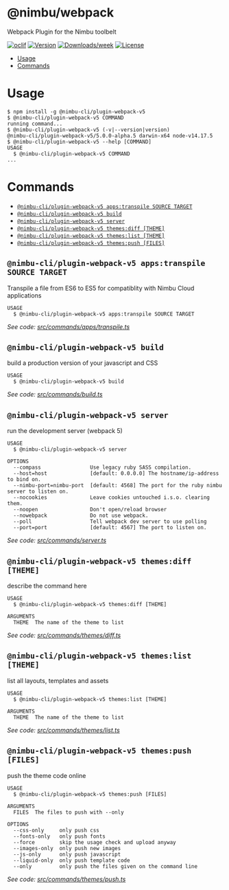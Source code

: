 @nimbu/webpack
==============

Webpack Plugin for the Nimbu toolbelt

[![oclif](https://img.shields.io/badge/cli-oclif-brightgreen.svg)](https://oclif.io)
[![Version](https://img.shields.io/npm/v/@nimbu/webpack.svg)](https://npmjs.org/package/@nimbu/webpack)
[![Downloads/week](https://img.shields.io/npm/dw/@nimbu/webpack.svg)](https://npmjs.org/package/@nimbu/webpack)
[![License](https://img.shields.io/npm/l/@nimbu/webpack.svg)](https://github.com/dedene/webpack/blob/master/package.json)

<!-- toc -->
* [Usage](#usage)
* [Commands](#commands)
<!-- tocstop -->
# Usage
<!-- usage -->
```sh-session
$ npm install -g @nimbu-cli/plugin-webpack-v5
$ @nimbu-cli/plugin-webpack-v5 COMMAND
running command...
$ @nimbu-cli/plugin-webpack-v5 (-v|--version|version)
@nimbu-cli/plugin-webpack-v5/5.0.0-alpha.5 darwin-x64 node-v14.17.5
$ @nimbu-cli/plugin-webpack-v5 --help [COMMAND]
USAGE
  $ @nimbu-cli/plugin-webpack-v5 COMMAND
...
```
<!-- usagestop -->
# Commands
<!-- commands -->
* [`@nimbu-cli/plugin-webpack-v5 apps:transpile SOURCE TARGET`](#nimbu-cliplugin-webpack-v5-appstranspile-source-target)
* [`@nimbu-cli/plugin-webpack-v5 build`](#nimbu-cliplugin-webpack-v5-build)
* [`@nimbu-cli/plugin-webpack-v5 server`](#nimbu-cliplugin-webpack-v5-server)
* [`@nimbu-cli/plugin-webpack-v5 themes:diff [THEME]`](#nimbu-cliplugin-webpack-v5-themesdiff-theme)
* [`@nimbu-cli/plugin-webpack-v5 themes:list [THEME]`](#nimbu-cliplugin-webpack-v5-themeslist-theme)
* [`@nimbu-cli/plugin-webpack-v5 themes:push [FILES]`](#nimbu-cliplugin-webpack-v5-themespush-files)

## `@nimbu-cli/plugin-webpack-v5 apps:transpile SOURCE TARGET`

Transpile a file from ES6 to ES5 for compatiblity with Nimbu Cloud applications

```
USAGE
  $ @nimbu-cli/plugin-webpack-v5 apps:transpile SOURCE TARGET
```

_See code: [src/commands/apps/transpile.ts](https://github.com/zenjoy/nimbu-toolbelt/blob/v5.0.0-alpha.5/src/commands/apps/transpile.ts)_

## `@nimbu-cli/plugin-webpack-v5 build`

build a production version of your javascript and CSS

```
USAGE
  $ @nimbu-cli/plugin-webpack-v5 build
```

_See code: [src/commands/build.ts](https://github.com/zenjoy/nimbu-toolbelt/blob/v5.0.0-alpha.5/src/commands/build.ts)_

## `@nimbu-cli/plugin-webpack-v5 server`

run the development server (webpack 5)

```
USAGE
  $ @nimbu-cli/plugin-webpack-v5 server

OPTIONS
  --compass                Use legacy ruby SASS compilation.
  --host=host              [default: 0.0.0.0] The hostname/ip-address to bind on.
  --nimbu-port=nimbu-port  [default: 4568] The port for the ruby nimbu server to listen on.
  --nocookies              Leave cookies untouched i.s.o. clearing them.
  --noopen                 Don't open/reload browser
  --nowebpack              Do not use webpack.
  --poll                   Tell webpack dev server to use polling
  --port=port              [default: 4567] The port to listen on.
```

_See code: [src/commands/server.ts](https://github.com/zenjoy/nimbu-toolbelt/blob/v5.0.0-alpha.5/src/commands/server.ts)_

## `@nimbu-cli/plugin-webpack-v5 themes:diff [THEME]`

describe the command here

```
USAGE
  $ @nimbu-cli/plugin-webpack-v5 themes:diff [THEME]

ARGUMENTS
  THEME  The name of the theme to list
```

_See code: [src/commands/themes/diff.ts](https://github.com/zenjoy/nimbu-toolbelt/blob/v5.0.0-alpha.5/src/commands/themes/diff.ts)_

## `@nimbu-cli/plugin-webpack-v5 themes:list [THEME]`

list all layouts, templates and assets

```
USAGE
  $ @nimbu-cli/plugin-webpack-v5 themes:list [THEME]

ARGUMENTS
  THEME  The name of the theme to list
```

_See code: [src/commands/themes/list.ts](https://github.com/zenjoy/nimbu-toolbelt/blob/v5.0.0-alpha.5/src/commands/themes/list.ts)_

## `@nimbu-cli/plugin-webpack-v5 themes:push [FILES]`

push the theme code online

```
USAGE
  $ @nimbu-cli/plugin-webpack-v5 themes:push [FILES]

ARGUMENTS
  FILES  The files to push with --only

OPTIONS
  --css-only     only push css
  --fonts-only   only push fonts
  --force        skip the usage check and upload anyway
  --images-only  only push new images
  --js-only      only push javascript
  --liquid-only  only push template code
  --only         only push the files given on the command line
```

_See code: [src/commands/themes/push.ts](https://github.com/zenjoy/nimbu-toolbelt/blob/v5.0.0-alpha.5/src/commands/themes/push.ts)_
<!-- commandsstop -->

